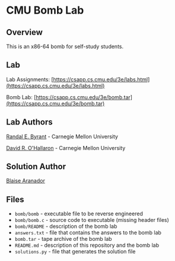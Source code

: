 # CMU Bomb Lab

## Overview

This is an x86-64 bomb for self-study students. 


## Lab

Lab Assignments: [https://csapp.cs.cmu.edu/3e/labs.html](https://csapp.cs.cmu.edu/3e/labs.html)

Bomb Lab: [https://csapp.cs.cmu.edu/3e/bomb.tar](https://csapp.cs.cmu.edu/3e/bomb.tar)


## Lab Authors

[Randal E. Byrant](http://www.cs.cmu.edu/~bryant) - Carnegie Mellon University

[David R. O'Hallaron](http://www.cs.cmu.edu/~droh) - Carnegie Mellon University


## Solution Author

[Blaise Aranador](https://invictus808.com/)


## Files

- `bomb/bomb` - executable file to be reverse engineered
- `bomb/bomb.c` - source code to executable (missing header files)
- `bomb/README` - description of the bomb lab
- `answers.txt` - file that contains the answers to the bomb lab
- `bomb.tar` - tape archive of the bomb lab
- `README.md` - description of this repository and the bomb lab
- `solutions.py` - file that generates the solution file

